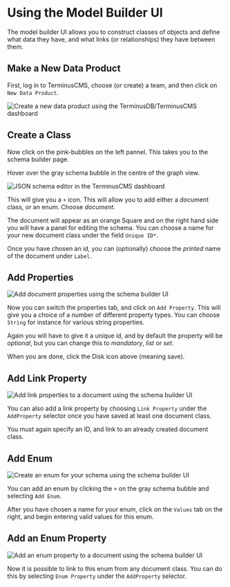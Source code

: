 # Using the Model Builder UI

The model builder UI allows you to construct classes of objects and
define what data they have, and what links (or relationships) they
have between them.

## Make a New Data Product

First, log in to TerminusCMS, choose (or create) a team, and then
click on `New Data Product`.

<img src="https://assets.terminusdb.com/docs/new-data-product.png" alt="Create a new data product using the TerminusDB/TerminusCMS dashboard">

## Create a Class

Now click on the pink-bubbles on the left pannel. This takes you to
the schema builder page.

Hover over the gray schema bubble in the centre of the graph view.

<img src="https://assets.terminusdb.com/docs/schema-ui-no-docs.png" alt="JSON schema editor in the TerminusCMS dashboard">

This will give you a `+` icon. This will allow you to add either a
document class, or an enum. Choose *document*.

The document will appear as an orange Square and on the right hand
side you will have a panel for editing the schema. You can choose a
name for your new document class under the field `Unique ID*`.

Once you have chosen an id, you can (optionally) choose the *printed*
name of the document under `Label`.

## Add Properties

<img src="https://assets.terminusdb.com/docs/schema-ui-doc-properties.png" alt="Add document properties using the schema builder UI">

Now you can switch the properties tab, and click on `Add
Property`. This will give you a choice of a number of different
property types. You can choose `String` for instance for various
string properties.

Again you will have to give it a unique id, and by default the
property will be *optional*, but you can change this to *mandatory*,
*list* or *set*.

When you are done, click the Disk icon above (meaning save).

## Add Link Property

<img src="https://assets.terminusdb.com/docs/schema-ui-doc-link-properties.png" alt="Add link properties to a document using the schema builder UI">

You can also add a link property by choosing `Link Property` under the
`AddProperty` selector once you have saved at least one document
class.

You must again specify an ID, and link to an already created document class.

## Add Enum

<img src="https://assets.terminusdb.com/docs/schema-ui-doc-enum.png" alt="Create an enum for your schema using the schema builder UI">

You can add an enum by clicking the `+` on the gray schema bubble and
selecting `Add Enum`.

After you have chosen a name for your enum, click on the `Values` tab
on the right, and begin entering valid values for this enum.

## Add an Enum Property

<img src="https://assets.terminusdb.com/docs/schema-ui-doc-add-enum-property.png" alt="Add an enum property to a document using the schema builder UI">

Now it is possible to link to this enum from any document class. You
can do this by selecting `Enum Property` under the `AddProperty`
selector.
